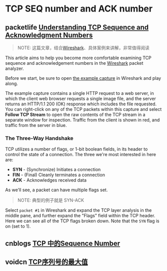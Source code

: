 # TCP SEQ number and ACK number



## packetlife [Understanding TCP Sequence and Acknowledgment Numbers](https://packetlife.net/blog/2010/jun/7/understanding-tcp-sequence-acknowledgment-numbers/)

> NOTE: 这篇文章，结合[Wireshark](http://www.wireshark.org/)、具体案例来讲解，非常值得阅读

This article aims to help you become more comfortable examining TCP sequence and acknowledgement numbers in the [Wireshark](http://www.wireshark.org/) packet analyzer.

Before we start, be sure to open [the example capture](https://packetlife.net/media/blog/attachments/424/TCP_example.cap) in Wireshark and play along.

The example capture contains a single HTTP request to a web server, in which the client web browser requests a single image file, and the server returns an HTTP/1.1 200 (OK) response which includes the file requested. You can right-click on any of the TCP packets within this capture and select **Follow TCP Stream** to open the raw contents of the TCP stream in a separate window for inspection. Traffic from the client is shown in red, and traffic from the server in blue.

### The Three-Way Handshake

TCP utilizes a number of flags, or 1-bit boolean fields, in its header to control the state of a connection. The three we're most interested in here are:

- **SYN** - (Synchronize) Initiates a connection
- **FIN** - (Final) Cleanly terminates a connection
- **ACK** - Acknowledges received data

As we'll see, a packet can have multiple flags set.

> NOTE: 典型的例子就是 SYN-ACK

Select `packet #1` in Wireshark and expand the TCP layer analysis in the middle pane, and further expand the "Flags" field within the TCP header. Here we can see all of the TCP flags broken down. Note that the `SYN` flag is on (set to 1).



## cnblogs [TCP 中的Sequence Number](https://www.cnblogs.com/JenningsMao/p/9487252.html)



## voidcn [TCP序列号的最大值](http://www.voidcn.com/article/p-gccvxxfz-byo.html)